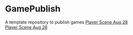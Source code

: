 # GamePublish
A template repository to publish games
[Player Scene Aug 28](player_scene_10_25/)  
[Player Scene Aug 28](player_scene_08_30/)  
